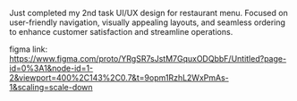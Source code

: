 
Just completed my 2nd task UI/UX design for restaurant menu. Focused on user-friendly navigation, visually appealing layouts, and seamless ordering to enhance customer satisfaction and streamline operations.

figma link:
https://www.figma.com/proto/YRgSR7sJstM7GquxODQbbF/Untitled?page-id=0%3A1&node-id=1-2&viewport=400%2C143%2C0.7&t=9opm1RzhL2WxPmAs-1&scaling=scale-down

